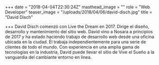 +++
date = "2018-04-04T22:30:24Z"
masthead_image = ""
role = "Web Developer"
teaser_image = "/uploads/2018/04/06/david-disch.jpg"
title = "David Disch"

+++
David Disch comenzó con Live the Dream en 2017. Dirige el diseño, desarrollo y mantenimiento del sitio web. David vino a Nosara a principios de 2017 y ha estado haciendo trabajo de desarrollo web desde una oficina ubicada en la ciudad. Él trabaja independientemente para una serie de clientes de todo el mundo. Con experiencia en una amplia gama de tecnologías en la industria, David puede llevar el sitio de Vive el Sueño a la vanguardia del cambiante entorno en línea.